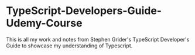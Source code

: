 # TypeScript-Developers-Guide-Udemy-Course
 This is all my work and notes from Stephen Grider's TypeScript Developer's Guide to showcase my understanding of Typescript. 
